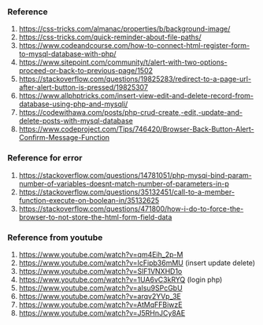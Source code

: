 ### Reference

1. https://css-tricks.com/almanac/properties/b/background-image/
2. https://css-tricks.com/quick-reminder-about-file-paths/
3. https://www.codeandcourse.com/how-to-connect-html-register-form-to-mysql-database-with-php/
4. https://www.sitepoint.com/community/t/alert-with-two-options-proceed-or-back-to-previous-page/1502
5. https://stackoverflow.com/questions/19825283/redirect-to-a-page-url-after-alert-button-is-pressed/19825307
6. https://www.allphptricks.com/insert-view-edit-and-delete-record-from-database-using-php-and-mysqli/
7. https://codewithawa.com/posts/php-crud-create,-edit,-update-and-delete-posts-with-mysql-database
8. https://www.codeproject.com/Tips/746420/Browser-Back-Button-Alert-Confirm-Message-Function



### Reference for error

1. https://stackoverflow.com/questions/14781051/php-mysqi-bind-param-number-of-variables-doesnt-match-number-of-parameters-in-p
2. https://stackoverflow.com/questions/35132451/call-to-a-member-function-execute-on-boolean-in/35132625
3. https://stackoverflow.com/questions/471800/how-i-do-to-force-the-browser-to-not-store-the-html-form-field-data


### Reference from youtube

1. https://www.youtube.com/watch?v=qm4Eih_2p-M
2. https://www.youtube.com/watch?v=IcFipb36mMU (insert update delete)
3. https://www.youtube.com/watch?v=SlF1VNXHD1o
4. https://www.youtube.com/watch?v=1UA6vC3kRYQ (login php)
5. https://www.youtube.com/watch?v=aIsu9SPcGbU 
6. https://www.youtube.com/watch?v=arqv2YVp_3E
7. https://www.youtube.com/watch?v=AtMqFFBiwzE
8. https://www.youtube.com/watch?v=J5RHnJCy8AE
